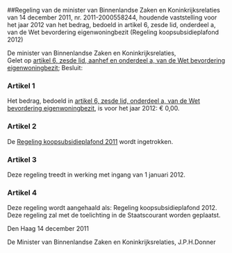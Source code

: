 <meta http-equiv='Content-Type' content='text/html; charset=utf-8' />

##Regeling van de minister van Binnenlandse Zaken en Koninkrijksrelaties van 14 december 2011, nr. 2011-2000558244, houdende vaststelling voor het jaar 2012 van het bedrag, bedoeld in artikel 6, zesde lid, onderdeel a, van de Wet bevordering eigenwoningbezit (Regeling koopsubsidieplafond 2012)

De minister van Binnenlandse Zaken en Koninkrijksrelaties,  
Gelet op [artikel 6, zesde lid, aanhef en onderdeel a, van de Wet bevordering eigenwoningbezit](../../../../../wet/wet/bevordering/eigenwoningbezit/BWBR0011919/README.md);
Besluit:    

### Artikel  1  

Het bedrag, bedoeld in [artikel 6, zesde lid, onderdeel a, van de Wet bevordering eigenwoningbezit](../../../../../wet/wet/bevordering/eigenwoningbezit/BWBR0011919/README.md), is voor het jaar 2012: € 0,00.  

### Artikel  2  

De [Regeling koopsubsidieplafond 2011](../../../../../ministeriele-regeling/regeling/koopsubsidieplafond/2011/BWBR0029230/README.md) wordt ingetrokken.  

### Artikel  3  

Deze regeling treedt in werking met ingang van 1 januari 2012.  

### Artikel  4  

Deze regeling wordt aangehaald als: Regeling koopsubsidieplafond 2012.  
Deze regeling zal met de toelichting in de Staatscourant worden geplaatst.   

Den Haag 
14 december 2011   

De 
Minister van Binnenlandse Zaken en Koninkrijksrelaties,
J.P.H.Donner   
